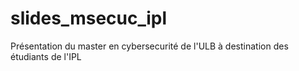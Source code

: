 # slides_msecuc_ipl
Présentation du master en cybersecurité de l'ULB à destination des étudiants de l'IPL
